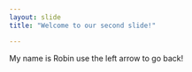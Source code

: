 ```yaml
---
layout: slide
title: "Welcome to our second slide!"

---
```

My name is Robin
use the left arrow to go back!
